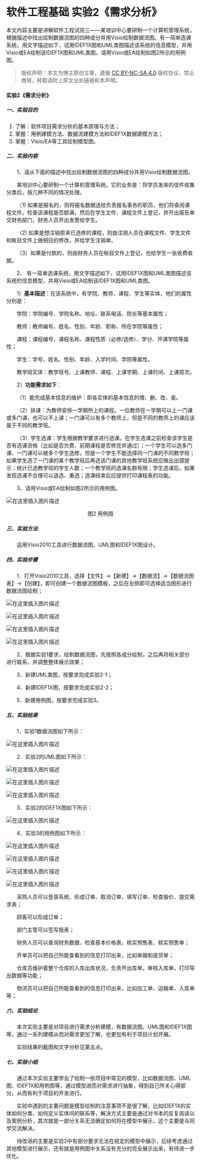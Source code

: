 # 软件工程基础 实验2《需求分析》


本文内容主要是讲解软件工程试验三——某培训中心要研制一个计算机管理系统，根据描述中找出绘制数据流图的四种成分并用Visio绘制数据流图。有一简单选课系统，用文字描述如下，试用IDEF1X图和UML类图描述该系统的信息模型，并用Visio或EA绘制该IDEF1X图和UML类图。请用Visio或EA绘制如图2所示的用例图。

<!--more-->

> 版权声明：本文为博主原创文章，遵循 [CC BY-NC-SA 4.0](https://creativecommons.org/licenses/by-nc-sa/4.0/) 版权协议，禁止商用，转载请附上原文出处链接和本声明。

#### 实验2《需求分析》

##### 一、实验目的

1. 了解：软件项目需求分析的基本原理与方法；
2. 掌握：用例建模方法、数据流建模方法和IDEF1X数据建模方法；
3. 掌握：Visio/EA等工具绘制模型图。

##### 二、实验内容

&emsp;&emsp;1、请从下面的描述中找出绘制数据流图的四种成分并用Visio绘制数据流图。

&emsp;&emsp;某培训中心要研制一个计算机管理系统。它的业务是：将学员发来的信件收集分类后，按几种不同的情况处理。

&emsp;&emsp;（1) 如果是报名的，则将报名数据送给负责报名事务的职员，他们将查阅课程文件，检查该课程是否额满，然后在学生文件、课程文件上登记，并开出报告单交财务部门，财务人员开出发票给学生。

&emsp;&emsp;（2) 如果是想注销原来已选修的课程，则由注销人员在课程文件、学生文件和帐目文件上做相应的修改，并给学生注销单。

&emsp;&emsp;（3）如果是付款的，则由财务人员在帐目文件上登记，也给学生一张收费收据。

&emsp;&emsp;2、 有一简单选课系统，用文字描述如下，试用IDEF1X图和UML类图描述该系统的信息模型，并用Visio或EA绘制该IDEF1X图和UML类图。

&emsp;&emsp;1）**基本描述**：在该系统中，有学院、教师、课程、学生等实体，他们的属性分别是：

&emsp;&emsp;学院：学院编号、学院名称、地址、联系电话、院长等基本属性；

&emsp;&emsp;教师：教师编号、姓名、性别、年龄、职称、所在学院等属性；

&emsp;&emsp;课程：课程编号、课程名称、课程性质（必修/选修）、学分、开课学院等属性；

&emsp;&emsp;学生：学号、姓名、性别、年龄、入学时间、学院等属性。

&emsp;&emsp;教学班实体：教学班号、上课教师、课程、上课学期、上课时间、上课周次。

&emsp;&emsp;2）**功能需求如下**：

&emsp;&emsp;（1）能完成基本信息的维护：即各实体的基本信息的增、删、改、查。

&emsp;&emsp;（2）排课：为教师安排一学期所上的课程。一位教师在一学期可以上一门课或多门课，也可以不上课；一门课可以有多个教师上，但是不同的教师上的课应该属于不同的教学班。

&emsp;&emsp;（3）学生选课：学生根据教学要求进行选课。在学生选课之前检查该学生是否有选课资格（比如是否欠费、前期课程是否修完并通过）；一个学生可以选多门课、一门课可以被多个学生选修，但是一个学生不能选择同一门课的不同教学班；如果学生选了一门课的某个教学班后再选该门课的其他教学班系统应做出出错提示；统计已选教学班的学生人数；一个教学班的选课名额有限；学生选课后，如果发现选课不合理可以退选、重选；选课结束后应提供打印课程表的功能。

&emsp;&emsp;3、请用Visio或EA绘制如图2所示的用例图。

![在这里插入图片描述](https://raw.githubusercontent.com/summer2zz/pictures/master/blogs/20210411082807.png)

<center>图2 用例图</center>

##### 三、实验方法

&emsp;&emsp;运用Visio2010工具进行数据流图、UML图和IDEF1X图设计。

##### 四、实验步骤

&emsp;&emsp;1．打开Visio2010工具，选择【文件】→【新建】→【数据流】→【数据流图表】→【创建】，即可创建一个数据流图模板，之后在左侧即可选择适当图形进行数据流图绘制；

![在这里插入图片描述](https://raw.githubusercontent.com/summer2zz/pictures/master/blogs/20210411082815.png)

![在这里插入图片描述](https://raw.githubusercontent.com/summer2zz/pictures/master/blogs/20210411082822.png)

![在这里插入图片描述](https://raw.githubusercontent.com/summer2zz/pictures/master/blogs/20210411082827.png)

![在这里插入图片描述](https://raw.githubusercontent.com/summer2zz/pictures/master/blogs/20210411082841.png)

&emsp;&emsp;2．根据实验1要求，绘制数据流图，先按照各成分绘制，之后再将相关部分进行联系，并调整整体展示效果；

&emsp;&emsp;3．新建UML类图，按要求完成实验2-1；

&emsp;&emsp;4．新建IDEF1X图，按要求完成实验2-2；

&emsp;&emsp;5．新建用例图，按要求完成实验3。

##### 五、实验结果

&emsp;&emsp;1．实验1数据流图如下所示：

![在这里插入图片描述](https://raw.githubusercontent.com/summer2zz/pictures/master/blogs/20210411082859.png)

&emsp;&emsp;2．实验2的UML图如下所示：

![在这里插入图片描述](https://raw.githubusercontent.com/summer2zz/pictures/master/blogs/20210411082906.png)

![在这里插入图片描述](https://raw.githubusercontent.com/summer2zz/pictures/master/blogs/20210411082926.png)



![在这里插入图片描述](https://raw.githubusercontent.com/summer2zz/pictures/master/blogs/20210411082938.png)

&emsp;&emsp;3．实验2的IDEF1X图如下所示：

![在这里插入图片描述](https://raw.githubusercontent.com/summer2zz/pictures/master/blogs/20210411082953.png)

&emsp;&emsp;4．实验3的用例图如下所示：



![在这里插入图片描述](https://raw.githubusercontent.com/summer2zz/pictures/master/blogs/20210411083007.png)

![在这里插入图片描述](https://raw.githubusercontent.com/summer2zz/pictures/master/blogs/20210411083021.png)

![在这里插入图片描述](https://raw.githubusercontent.com/summer2zz/pictures/master/blogs/20210411083116.png)

![在这里插入图片描述](https://raw.githubusercontent.com/summer2zz/pictures/master/blogs/20210411082402.png)

&emsp;&emsp;采购人员可以登录系统、形成订单、取消订单、填写订单、检查报价、提交需求表；

&emsp;&emsp;顾客可以形成订单；

&emsp;&emsp;部门主管可以签写报表；

&emsp;&emsp;财务人员可以查询财务数据、检查基本价格表、核实预售表、核实预售单；

&emsp;&emsp;开单员可以把自己所能查看到的信息打印出来，比如单据和提货单；

&emsp;&emsp;仓库员维护着整个仓库的入库出库状况，负责开出库单，审核入库单，打印导出数据等功能；

&emsp;&emsp;物流员可以把自己所能查看到的信息打印出来，比如加工单、运输单、入库单等；


##### 六、实验结论

&emsp;&emsp;本次实验主要是对项目进行需求分析建模，有数据流图、UML图和IDEF1X图等，通过一系列建模从而对需求更加了解，也更加有利于项目计划开展。

&emsp;&emsp;实验结果的截图和文字分析见第五点。

##### 七、实验小结

&emsp;&emsp;通过本次实验主要学会了绘制一些项目中常见的模型，比如数据流图、UML图、IDEF1X和用例图等，通过模型进而对需求进行抽象，得到自己所关心得部分，从而有利于项目的开发进行。

&emsp;&emsp;实验中遇到的主要问题是模型绘制的注意事项不是很了解，比如IDEF1X的实体如何分类、如何定义实体间的联系等，解决方式主要是通过对书本的反复阅读以及案例分析，其次就是一部分关系无法确定如何将在模型中展示，这个主要是与同学交流解决。

&emsp;&emsp;待改进的主要是实验2中有部分要求无法在规定的模型中展示，后续考虑通过其他模型进行展示，还有就是用例图中关系没有充分的完全展示出来，有待进一步优化。


